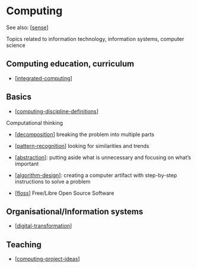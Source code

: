 <!--
 Copyright (C) 2023 David Jones
 
 This file is part of memex.
 
 memex is free software: you can redistribute it and/or modify
 it under the terms of the GNU General Public License as published by
 the Free Software Foundation, either version 3 of the License, or
 (at your option) any later version.
 
 memex is distributed in the hope that it will be useful,
 but WITHOUT ANY WARRANTY; without even the implied warranty of
 MERCHANTABILITY or FITNESS FOR A PARTICULAR PURPOSE.  See the
 GNU General Public License for more details.
 
 You should have received a copy of the GNU General Public License
 along with memex.  If not, see <http://www.gnu.org/licenses/>.
-->

# Computing 

See also: [[sense]]

Topics related to information technology, information systems, computer science

## Computing education, curriculum

- [[integrated-computing]]

## Basics 

- [[computing-discipline-definitions]]

Computational thinking
- [[decomposition]] breaking the problem into multiple parts
- [[pattern-recognition]] looking for similarities and trends
- [[abstraction]]: putting aside what is unnecessary and focusing on what’s important
- [[algorithm-design]]: creating a computer artifact with step-by-step instructions to solve a problem


- [[floss]] Free/Libre Open Source Software

## Organisational/Information systems

- [[digital-transformation]]



## Teaching 

- [[computing-project-ideas]]

[//begin]: # "Autogenerated link references for markdown compatibility"
[sense]: ../sense "Sense"
[integrated-computing]: integrated-computing "Integrated Computing"
[computing-discipline-definitions]: computing-discipline-definitions "Definitions of computing related disciplines"
[decomposition]: decomposition "Decomposition"
[pattern-recognition]: pattern-recognition "pattern-recognition"
[abstraction]: abstraction "Abstraction"
[algorithm-design]: algorithm-design "Algorithm design"
[floss]: floss "FLOSS"
[digital-transformation]: digital-transformation "Digital Transformation"
[computing-project-ideas]: computing-project-ideas "Computing project ideas"
[//end]: # "Autogenerated link references"